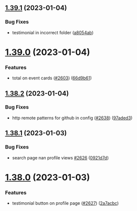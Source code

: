 ## [1.39.1](https://github.com/EddieHubCommunity/LinkFree/compare/v1.39.0...v1.39.1) (2023-01-04)


### Bug Fixes

* testimonial in incorrect folder ([a8054ab](https://github.com/EddieHubCommunity/LinkFree/commit/a8054ab3dc0907c7500e1f03a8eac53c19aa3927))



# [1.39.0](https://github.com/EddieHubCommunity/LinkFree/compare/v1.38.2...v1.39.0) (2023-01-04)


### Features

* total on event cards ([#2603](https://github.com/EddieHubCommunity/LinkFree/issues/2603)) ([66d9b61](https://github.com/EddieHubCommunity/LinkFree/commit/66d9b614f200cfffe39c4e07dceb0cc52b2647fd))



## [1.38.2](https://github.com/EddieHubCommunity/LinkFree/compare/v1.38.1...v1.38.2) (2023-01-04)


### Bug Fixes

* http remote patterns for github in config ([#2638](https://github.com/EddieHubCommunity/LinkFree/issues/2638)) ([97aded3](https://github.com/EddieHubCommunity/LinkFree/commit/97aded387f68c61cfc0227fbe7b8de5f5af2cdd1))



## [1.38.1](https://github.com/EddieHubCommunity/LinkFree/compare/v1.38.0...v1.38.1) (2023-01-03)


### Bug Fixes

* search page nan profile views [#2626](https://github.com/EddieHubCommunity/LinkFree/issues/2626) ([0921d7d](https://github.com/EddieHubCommunity/LinkFree/commit/0921d7d1449b722cb82a540e6158f3396a1f5441))



# [1.38.0](https://github.com/EddieHubCommunity/LinkFree/compare/v1.37.2...v1.38.0) (2023-01-03)


### Features

* testimonial button on profile page ([#2627](https://github.com/EddieHubCommunity/LinkFree/issues/2627)) ([2a7acbc](https://github.com/EddieHubCommunity/LinkFree/commit/2a7acbcb5f2b06f346d05488348cdebf4c5867d3))



